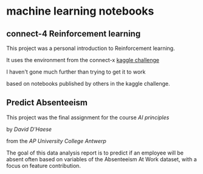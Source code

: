 # machine learning notebooks

## connect-4 Reinforcement learning

This project was a personal introduction to Reinforcement learning.

It uses the environment from the connect-x [kaggle challenge](https://www.kaggle.com/c/connectx)

I haven't gone much further than trying to get it to work 

based on notebooks published by others in the kaggle challenge.

## Predict Absenteeism

This project was the final assignment for the course _AI principles_ 

by _David D'Haese_ 

from the _AP University College Antwerp_

The goal of this data analysis report is to predict if an employee will be absent often based on variables of the Absenteeism At Work dataset, with a focus on feature contribution. 